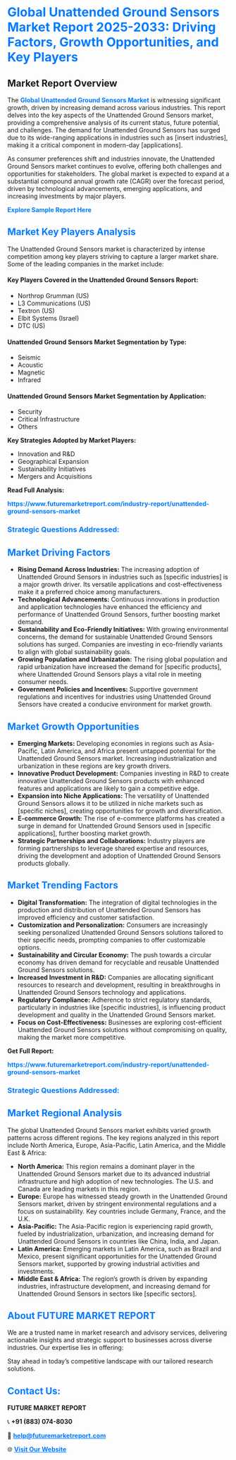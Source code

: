 <h1 style="color: #007BFF;">Global Unattended Ground Sensors Market Report 2025-2033: Driving Factors, Growth Opportunities, and Key Players</h1>

<section id="overview">
<h2>Market Report Overview</h2>
<p>The <a href="https://www.futuremarketreport.com/industry-report/unattended-ground-sensors-market" style="color: #007BFF; text-decoration: none;"><strong>Global Unattended Ground Sensors Market</strong></a> is witnessing significant growth, driven by increasing demand across various industries. This report delves into the key aspects of the Unattended Ground Sensors market, providing a comprehensive analysis of its current status, future potential, and challenges. The demand for Unattended Ground Sensors has surged due to its wide-ranging applications in industries such as [insert industries], making it a critical component in modern-day [applications].</p>
<p>As consumer preferences shift and industries innovate, the Unattended Ground Sensors market continues to evolve, offering both challenges and opportunities for stakeholders. The global market is expected to expand at a substantial compound annual growth rate (CAGR) over the forecast period, driven by technological advancements, emerging applications, and increasing investments by major players.</p>
</section>

<section id="overview">
<p><a href="https://www.futuremarketreport.com/request-sample/reportId=82214" style="color: #007BFF; text-decoration: none;"><strong>Explore Sample Report Here</strong></a></p>
</section>

<section id="key-players">
<h2 style="color: #007BFF;">Market Key Players Analysis</h2>
<p>The Unattended Ground Sensors market is characterized by intense competition among key players striving to capture a larger market share. Some of the leading companies in the market include:</p>
<h4>Key Players Covered in the Unattended Ground Sensors Report:</h4>
<ul><li>Northrop Grumman (US)</li><li>L3 Communications (US)</li><li>Textron (US)</li><li>Elbit Systems (Israel)</li><li>DTC (US)</li></ul>
<h4>Unattended Ground Sensors Market Segmentation by Type:</h4>
<ul><li>Seismic</li><li>Acoustic</li><li>Magnetic</li><li>Infrared</li></ul>

<h4>Unattended Ground Sensors Market Segmentation by Application:</h4>
<ul><li>Security</li><li>Critical Infrastructure</li><li>Others</li></ul>
<p><strong>Key Strategies Adopted by Market Players:</strong></p>
<ul>
<li>Innovation and R&D</li>
<li>Geographical Expansion</li>
<li>Sustainability Initiatives</li>
<li>Mergers and Acquisitions</li>
</ul>
</section>

<section>
<p><strong>Read Full Analysis: </strong></p><a href="https://www.futuremarketreport.com/industry-report/unattended-ground-sensors-market" style="color: #007BFF; text-decoration: none;"><strong>https://www.futuremarketreport.com/industry-report/unattended-ground-sensors-market</strong></a>
<h3 style="color: #007BFF;">Strategic Questions Addressed:</h3>
</section>

<section id="driving-factors">
<h2 style="color: #007BFF;">Market Driving Factors</h2>
<ul>
<li><strong>Rising Demand Across Industries:</strong> The increasing adoption of Unattended Ground Sensors in industries such as [specific industries] is a major growth driver. Its versatile applications and cost-effectiveness make it a preferred choice among manufacturers.</li>
<li><strong>Technological Advancements:</strong> Continuous innovations in production and application technologies have enhanced the efficiency and performance of Unattended Ground Sensors, further boosting market demand.</li>
<li><strong>Sustainability and Eco-Friendly Initiatives:</strong> With growing environmental concerns, the demand for sustainable Unattended Ground Sensors solutions has surged. Companies are investing in eco-friendly variants to align with global sustainability goals.</li>
<li><strong>Growing Population and Urbanization:</strong> The rising global population and rapid urbanization have increased the demand for [specific products], where Unattended Ground Sensors plays a vital role in meeting consumer needs.</li>
<li><strong>Government Policies and Incentives:</strong> Supportive government regulations and incentives for industries using Unattended Ground Sensors have created a conducive environment for market growth.</li>
</ul>
</section>

<section id="growth-opportunities">
<h2 style="color: #007BFF;">Market Growth Opportunities</h2>
<ul>
<li><strong>Emerging Markets:</strong> Developing economies in regions such as Asia-Pacific, Latin America, and Africa present untapped potential for the Unattended Ground Sensors market. Increasing industrialization and urbanization in these regions are key growth drivers.</li>
<li><strong>Innovative Product Development:</strong> Companies investing in R&D to create innovative Unattended Ground Sensors products with enhanced features and applications are likely to gain a competitive edge.</li>
<li><strong>Expansion into Niche Applications:</strong> The versatility of Unattended Ground Sensors allows it to be utilized in niche markets such as [specific niches], creating opportunities for growth and diversification.</li>
<li><strong>E-commerce Growth:</strong> The rise of e-commerce platforms has created a surge in demand for Unattended Ground Sensors used in [specific applications], further boosting market growth.</li>
<li><strong>Strategic Partnerships and Collaborations:</strong> Industry players are forming partnerships to leverage shared expertise and resources, driving the development and adoption of Unattended Ground Sensors products globally.</li>
</ul>
</section>

<section id="trending-factors">
<h2 style="color: #007BFF;">Market Trending Factors</h2>
<ul>
<li><strong>Digital Transformation:</strong> The integration of digital technologies in the production and distribution of Unattended Ground Sensors has improved efficiency and customer satisfaction.</li>
<li><strong>Customization and Personalization:</strong> Consumers are increasingly seeking personalized Unattended Ground Sensors solutions tailored to their specific needs, prompting companies to offer customizable options.</li>
<li><strong>Sustainability and Circular Economy:</strong> The push towards a circular economy has driven demand for recyclable and reusable Unattended Ground Sensors solutions.</li>
<li><strong>Increased Investment in R&D:</strong> Companies are allocating significant resources to research and development, resulting in breakthroughs in Unattended Ground Sensors technology and applications.</li>
<li><strong>Regulatory Compliance:</strong> Adherence to strict regulatory standards, particularly in industries like [specific industries], is influencing product development and quality in the Unattended Ground Sensors market.</li>
<li><strong>Focus on Cost-Effectiveness:</strong> Businesses are exploring cost-efficient Unattended Ground Sensors solutions without compromising on quality, making the market more competitive.</li>
</ul>
</section>

<section>
<p><strong>Get Full Report: </strong></p><a href="https://www.futuremarketreport.com/industry-report/unattended-ground-sensors-market" style="color: #007BFF; text-decoration: none;"><strong>https://www.futuremarketreport.com/industry-report/unattended-ground-sensors-market</strong></a>
<h3 style="color: #007BFF;">Strategic Questions Addressed:</h3>
</section>


<section id="regional-analysis">
<h2 style="color: #007BFF;">Market Regional Analysis</h2>
<p>The global Unattended Ground Sensors market exhibits varied growth patterns across different regions. The key regions analyzed in this report include North America, Europe, Asia-Pacific, Latin America, and the Middle East & Africa:</p>
<ul>
<li><strong>North America:</strong> This region remains a dominant player in the Unattended Ground Sensors market due to its advanced industrial infrastructure and high adoption of new technologies. The U.S. and Canada are leading markets in this region.</li>
<li><strong>Europe:</strong> Europe has witnessed steady growth in the Unattended Ground Sensors market, driven by stringent environmental regulations and a focus on sustainability. Key countries include Germany, France, and the U.K.</li>
<li><strong>Asia-Pacific:</strong> The Asia-Pacific region is experiencing rapid growth, fueled by industrialization, urbanization, and increasing demand for Unattended Ground Sensors in countries like China, India, and Japan.</li>
<li><strong>Latin America:</strong> Emerging markets in Latin America, such as Brazil and Mexico, present significant opportunities for the Unattended Ground Sensors market, supported by growing industrial activities and investments.</li>
<li><strong>Middle East & Africa:</strong> The region’s growth is driven by expanding industries, infrastructure development, and increasing demand for Unattended Ground Sensors in sectors like [specific sectors].</li>
</ul>
</section>

<footer>
<h2 style="color: #007BFF;">About FUTURE MARKET REPORT</h2>
<p>We are a trusted name in market research and advisory services, delivering actionable insights and strategic support to businesses across diverse industries. Our expertise lies in offering:</p>

<p>Stay ahead in today’s competitive landscape with our tailored research solutions.</p>

<h2 style="color: #007BFF;">Contact Us:</h2>
<p><strong>FUTURE MARKET REPORT</strong></p>
<p>📞 <strong>+91 (883) 074-8030</strong></p>
<p>📧 <strong><a href="mailto:help@futuremarketreport.com" style="color: #007BFF;">help@futuremarketreport.com</a></strong></p>
<p>🌐 <strong><a href="https://www.futuremarketreport.com/" style="color: #007BFF;">Visit Our Website</a></strong></p>
</footer>